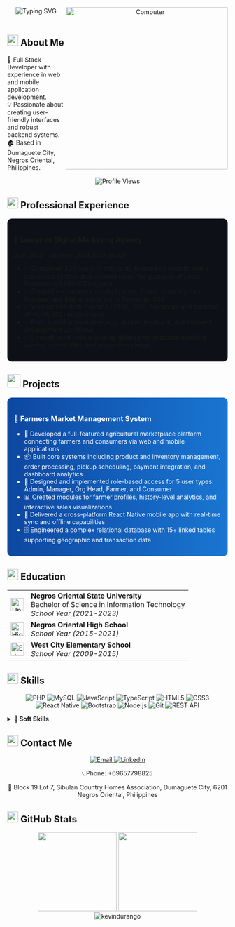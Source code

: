 <div align="center">
  <img src="https://readme-typing-svg.herokuapp.com?font=Roboto&weight=700&size=40&duration=3000&pause=1000&color=0EC2E1&center=true&vCenter=true&random=false&width=500&height=70&lines=KEVIN+CHRIS+DURANGO;Full+Stack+Developer" alt="Typing SVG" />
  
  <img src="https://raw.githubusercontent.com/MicaelliMedeiros/micaellimedeiros/master/image/computer-illustration.png" min-width="400px" max-width="400px" width="370px" align="right" alt="Computer">
</div>

<br>

## <img src="https://media2.giphy.com/media/QssGEmpkyEOhBCb7e1/giphy.gif?cid=ecf05e47a0n3gi1bfqntqmob8g9aid1oyj2wr3ds3mg700bl&rid=giphy.gif" width ="25"> <b>About Me</b>
<p align="left">
  🌟 Full Stack Developer with experience in web and mobile application development.
  <br>
  💡 Passionate about creating user-friendly interfaces and robust backend systems.
  <br>
  🏠 Based in Dumaguete City, Negros Oriental, Philippines.
</p>

<div align="center">
  <img src="https://komarev.com/ghpvc/?username=kevindurango&color=blueviolet&style=for-the-badge" alt="Profile Views">
</div>

## <img src="https://media.giphy.com/media/iY8CRBdQXODJSCERIr/giphy.gif" width="25"> <b>Professional Experience</b>

<div style="background-color:#0d1117; border-radius:10px; padding:15px; margin-bottom:15px;">
  <h3>🚀 Lumenvo Digital Marketing Agency </h3>
  <em>July 2023 - January 2024 (800 hours)</em>

  <ul>
    <li>✅ Completed 800 hours of internship focused on website and e-commerce system development under the guidance of Senior Developers & UI/UX Designers</li>
    <li>✅ Created e-commerce product pages, forms, shopping cart features, and data displays using Bootstrap, CSS</li>
    <li>✅ Worked with both frontend (HTML, CSS, Bootstrap) and backend (PHP, MySQL) technologies</li>
    <li>✅ Participated in team meetings, applied feedback, and followed development workflows</li>
    <li>✅ Strengthened skills in coding, debugging, database handling, version control (Git), and responsive design</li>
  </ul>
</div>

## <img src="https://media.giphy.com/media/WUlplcMpOCEmTGBtBW/giphy.gif" width="30"> <b>Projects</b>

<div style="background: linear-gradient(to right, #0d47a1, #1976d2); border-radius:10px; padding:15px; margin-bottom:15px; color:white;">
  <h3>🌾 Farmers Market Management System</h3>
  <ul>
    <li>🔄 Developed a full-featured agricultural marketplace platform connecting farmers and consumers via web and mobile applications</li>
    <li>📦 Built core systems including product and inventory management, order processing, pickup scheduling, payment integration, and dashboard analytics</li>
    <li>👥 Designed and implemented role-based access for 5 user types: Admin, Manager, Org Head, Farmer, and Consumer</li>
    <li>📊 Created modules for farmer profiles, history-level analytics, and interactive sales visualizations</li>
    <li>📱 Delivered a cross-platform React Native mobile app with real-time sync and offline capabilities</li>
    <li>🗄️ Engineered a complex relational database with 15+ linked tables supporting geographic and transaction data</li>
  </ul>
</div>

## <img src="https://media.giphy.com/media/1GEATImIxEXVR79Dhk/giphy.gif" width="25"> <b>Education</b>

<table>
  <tr>
    <td align="center"><img src="https://img.icons8.com/color/48/000000/university.png" alt="University" width="30"/></td>
    <td><strong>Negros Oriental State University</strong><br>Bachelor of Science in Information Technology<br><em>School Year (2021-2023)</em></td>
  </tr>
  <tr>
    <td align="center"><img src="https://img.icons8.com/color/48/000000/school.png" alt="High School" width="30"/></td>
    <td><strong>Negros Oriental High School</strong><br><em>School Year (2015-2021)</em></td>
  </tr>
  <tr>
    <td align="center"><img src="https://img.icons8.com/color/48/000000/elementary-school.png" alt="Elementary School" width="30"/></td>
    <td><strong>West City Elementary School</strong><br><em>School Year (2009-2015)</em></td>
  </tr>
</table>

## <img src="https://media.giphy.com/media/jSKBmKkvo2dPQQtsR1/giphy.gif" width="25"> <b>Skills</b>

<div align="center">
  
  ![PHP](https://img.shields.io/badge/PHP-777BB4?style=for-the-badge&logo=php&logoColor=white)
  ![MySQL](https://img.shields.io/badge/MySQL-4479A1?style=for-the-badge&logo=mysql&logoColor=white)
  ![JavaScript](https://img.shields.io/badge/JavaScript-F7DF1E?style=for-the-badge&logo=javascript&logoColor=black)
  ![TypeScript](https://img.shields.io/badge/TypeScript-3178C6?style=for-the-badge&logo=typescript&logoColor=white)
  ![HTML5](https://img.shields.io/badge/HTML5-E34F26?style=for-the-badge&logo=html5&logoColor=white)
  ![CSS3](https://img.shields.io/badge/CSS3-1572B6?style=for-the-badge&logo=css3&logoColor=white)
  ![React Native](https://img.shields.io/badge/React_Native-20232A?style=for-the-badge&logo=react&logoColor=61DAFB)
  ![Bootstrap](https://img.shields.io/badge/Bootstrap-7952B3?style=for-the-badge&logo=bootstrap&logoColor=white)
  ![Node.js](https://img.shields.io/badge/Node.js-339933?style=for-the-badge&logo=nodedotjs&logoColor=white)
  ![Git](https://img.shields.io/badge/Git-F05032?style=for-the-badge&logo=git&logoColor=white)
  ![REST API](https://img.shields.io/badge/REST_API-FF6C37?style=for-the-badge&logo=postman&logoColor=white)
  
</div>

<details>
<summary><b>💪 Soft Skills</b></summary>
<br>
  
- 🧠 Problem-Solving
- 🤔 Critical Thinking
- 👥 Team Collaboration
- ⏰ Time Management
- 🔄 Adaptability
- 📊 Project Management
  
</details>

## <img src="https://media.giphy.com/media/KcnlGHBpnKnjZIuCMv/giphy.gif" width="25"> <b>Contact Me</b>

<div align="center">
  <a href="mailto:kchris.kd@gmail.com">
    <img src="https://img.shields.io/badge/Email-D14836?style=for-the-badge&logo=gmail&logoColor=white" alt="Email"/>
  </a>
  <a href="https://www.linkedin.com/in/kevin-chris-durango-356720173/">
    <img src="https://img.shields.io/badge/LinkedIn-0077B5?style=for-the-badge&logo=linkedin&logoColor=white" alt="LinkedIn"/>
  </a>
</div>

<p align="center">📞 Phone: +69657798825</p>
<p align="center">📍 Block 19 Lot 7, Sibulan Country Homes Association, Dumaguete City, 6201 Negros Oriental, Philippines</p>

## <img src="https://media.giphy.com/media/ZCN6F3FAkwsyOGU2RS/giphy.gif" width="25"> <b>GitHub Stats</b>

<div align="center">
  <a href="https://github.com/kevindurango">
    <img height="180em" src="https://github-readme-stats.vercel.app/api?username=kevindurango&show_icons=true&theme=radical&include_all_commits=true&count_private=true"/>
    <img height="180em" src="https://github-readme-stats.vercel.app/api/top-langs/?username=kevindurango&layout=compact&langs_count=7&theme=radical"/>
  </a>
</div>

<div align="center">
  <img src="https://github-readme-streak-stats.herokuapp.com/?user=kevindurango&theme=radical" alt="kevindurango" />
</div>

<br>

